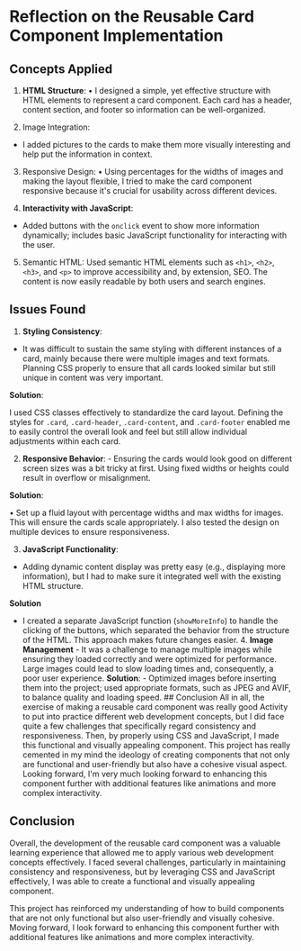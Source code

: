 # Reflection on the Reusable Card Component Implementation

## Concepts Applied

1. **HTML Structure**:
• I designed a simple, yet effective structure with HTML elements to represent a card component. Each card has a header, content section, and footer so information can be well-organized.

2. Image Integration:
* I added pictures to the cards to make them more visually interesting and help put the information in context.

3. Responsive Design:
• Using percentages for the widths of images and making the layout flexible, I tried to make the card component responsive because it's crucial for usability across different devices.

4. **Interactivity with JavaScript**:
- Added buttons with the `onclick` event to show more information dynamically; includes basic JavaScript functionality for interacting with the user.

5. Semantic HTML:
Used semantic HTML elements such as `<h1>`, `<h2>`, `<h3>`, and `<p>` to improve accessibility and, by extension, SEO. The content is now easily readable by both users and search engines.

## Issues Found

1. **Styling Consistency**:
- It was difficult to sustain the same styling with different instances of a card, mainly because there were multiple images and text formats. Planning CSS properly to ensure that all cards looked similar but still unique in content was very important.

**Solution**:

I used CSS classes effectively to standardize the card layout. Defining the styles for `.card`, `.card-header`, `.card-content`, and `.card-footer` enabled me to easily control the overall look and feel but still allow individual adjustments within each card.

2. **Responsive Behavior**: - Ensuring the cards would look good on different screen sizes was a bit tricky at first. Using fixed widths or heights could result in overflow or misalignment.

**Solution**:

• Set up a fluid layout with percentage widths and max widths for images. This will ensure the cards scale appropriately. I also tested the design on multiple devices to ensure responsiveness.

3. **JavaScript Functionality**:

- Adding dynamic content display was pretty easy (e.g., displaying more information), but I had to make sure it integrated well with the existing HTML structure.

**Solution**

- I created a separate JavaScript function (`showMoreInfo`) to handle the clicking of the buttons, which separated the behavior from the structure of the HTML. This approach makes future changes easier. 4. **Image Management** - It was a challenge to manage multiple images while ensuring they loaded correctly and were optimized for performance. Large images could lead to slow loading times and, consequently, a poor user experience. **Solution**: - Optimized images before inserting them into the project; used appropriate formats, such as JPEG and AVIF, to balance quality and loading speed. ## Conclusion All in all, the exercise of making a reusable card component was really good Activity to put into practice different web development concepts, but I did face quite a few challenges that specifically regard consistency and responsiveness. Then, by properly using CSS and JavaScript, I made this functional and visually appealing component. This project has really cemented in my mind the ideology of creating components that not only are functional and user-friendly but also have a cohesive visual aspect. Looking forward, I'm very much looking forward to enhancing this component further with additional features like animations and more complex interactivity.

## Conclusion

Overall, the development of the reusable card component was a valuable learning experience that allowed me to apply various web development concepts effectively. I faced several challenges, particularly in maintaining consistency and responsiveness, but by leveraging CSS and JavaScript effectively, I was able to create a functional and visually appealing component.

This project has reinforced my understanding of how to build components that are not only functional but also user-friendly and visually cohesive. Moving forward, I look forward to enhancing this component further with additional features like animations and more complex interactivity.